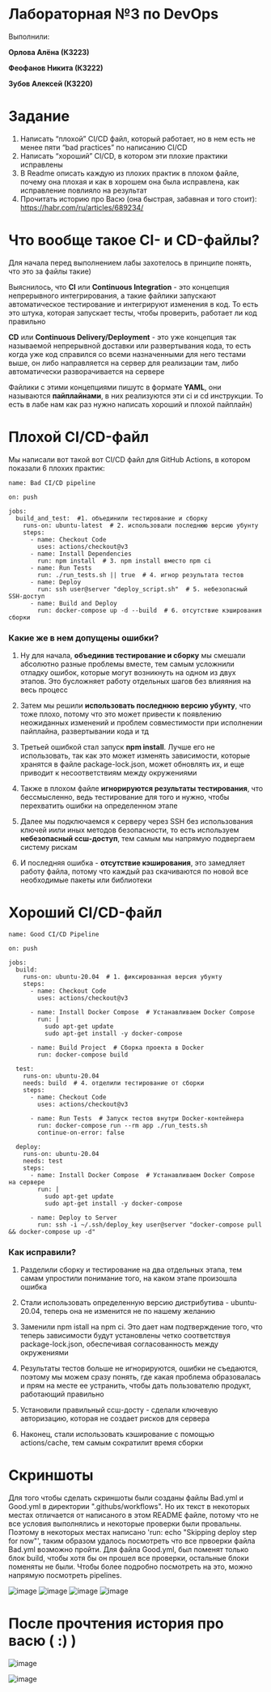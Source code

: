 # Лабораторная №3 по DevOps

Выполнили:

**Орлова Алёна (К3223)**

**Феофанов Никита (К3222)**

**Зубов Алексей (К3220)**

# Задание

1. Написать “плохой” CI/CD файл, который работает, но в нем есть не менее пяти “bad practices” по написанию CI/CD
2. Написать “хороший” CI/CD, в котором эти плохие практики исправлены
3. В Readme описать каждую из плохих практик в плохом файле, почему она плохая и как в хорошем она была исправлена, как исправление повлияло на результат
4. Прочитать историю про Васю (она быстрая, забавная и того стоит): https://habr.com/ru/articles/689234/

# Что вообще такое CI- и CD-файлы?

Для начала перед выполнением лабы захотелось в принципе понять, что это за файлы такие)

Выяснилось, что **CI** или **Continuous Integration** - это концепция непрерывного интегрирования, а такие файлики запускают автоматическое тестирование и интегрируют изменения в код. То есть это штука, которая запускает тесты, чтобы проверить, работает ли код правильно

**CD** или **Continuous Delivery/Deployment** - это уже концепция так называемой непрерывной доставки или развертывания кода, то есть когда уже код справился со всеми назначенными для него тестами выше, он либо направляется на сервер для реализации там, либо автоматически разворачивается на сервере

Файлики с этими концепциями пишутс в формате **YAML**, они называются **пайплайнами**, в них реализуются эти ci и cd инструкции. То есть в лабе нам как раз нужно написать хороший и плохой пайплайн)

# Плохой CI/CD-файл

Мы написали вот такой вот CI/CD файл для GitHub Actions, в котором показали 6 плохих практик:

```
name: Bad CI/CD pipeline

on: push

jobs:
  build_and_test:  #1. объединили тестирование и сборку
    runs-on: ubuntu-latest  # 2. использовали последнюю версию убунту
    steps:
      - name: Checkout Code
        uses: actions/checkout@v3
      - name: Install Dependencies
        run: npm install  # 3. npm install вместо npm ci
      - name: Run Tests
        run: ./run_tests.sh || true  # 4. игнор результата тестов
      - name: Deploy
        run: ssh user@server "deploy_script.sh"  # 5. небезопасный SSH-доступ
      - name: Build and Deploy
        run: docker-compose up -d --build  # 6. отсутствие кэширования сборки
```

### Какие же в нем допущены ошибки?

1) Ну для начала, **объединив тестирование и сборку** мы смешали абсолютно разные проблемы вместе, тем самым усложнили отладку ошибок, которые могут возникнуть на одном из двух этапов. Это бусложняет работу отдельных шагов без влияяния на весь процесс

2) Затем мы решили **использовать последнюю версию убунту**, что тоже плохо, потому что это может привести к появлению неожиданных изменений и проблем совместимости при исполнении пайплайна, развертывании кода и тд

3) Третьей ошибкой стал запуск **npm install**. Лучше его не использовать, так как это может изменять зависимости, которые хранятся в файле package-lock.json, может обновлять их, и еще приводит к несоответствиям между окружениями

4) Также в плохом файле **игнорируются результаты тестирования**, что бессмысленно, ведь тестирование для того и нужно, чтобы перехватить ошибки на определенном этапе

5) Далее мы подключаемся к серверу через SSH без использования ключей иили иных методов безопасности, то есть используем **небезопасный ссш-доступ**, тем самым мы напрямую подвергаем систему рискам

6) И последняя ошибка - **отсутствие кэширования**, это замедляет работу файла, потому что каждый раз скачиваются по новой все необходимые пакеты или библиотеки

# Хороший CI/CD-файл

```
name: Good CI/CD Pipeline

on: push

jobs:
  build:
    runs-on: ubuntu-20.04  # 1. фиксированная версия убунту
    steps:
      - name: Checkout Code
        uses: actions/checkout@v3

      - name: Install Docker Compose  # Устанавливаем Docker Compose
        run: |
          sudo apt-get update
          sudo apt-get install -y docker-compose

      - name: Build Project  # Сборка проекта в Docker
        run: docker-compose build

  test:
    runs-on: ubuntu-20.04
    needs: build  # 4. отделили тестирование от сборки
    steps:
      - name: Checkout Code
        uses: actions/checkout@v3

      - name: Run Tests  # Запуск тестов внутри Docker-контейнера
        run: docker-compose run --rm app ./run_tests.sh
        continue-on-error: false

  deploy:
    runs-on: ubuntu-20.04
    needs: test
    steps:
      - name: Install Docker Compose  # Устанавливаем Docker Compose на сервере
        run: |
          sudo apt-get update
          sudo apt-get install -y docker-compose

      - name: Deploy to Server
        run: ssh -i ~/.ssh/deploy_key user@server "docker-compose pull && docker-compose up -d"

```

### Как исправили?

1) Разделили сборку и тестирование на два отдельных этапа, тем самам упростили понимание того, на каком этапе произошла ошибка

2) Стали использовать определенную версию дистрибутива - ubuntu-20.04, теперь она не изменится не по нашему желанию

3) Заменили npm istall на npm ci. Это дает нам подтверждение того, что теперь зависимости будут установлены четко соответствуя package-lock.json, обеспечивая согласованность между окружениями

4) Результаты тестов больше не игнорируются, ошибки не съедаются, поэтому мы можем сразу понять, где какая проблема образовалась и прям на месте ее устранить, чтобы дать пользователю продукт, работающий правильно

5) Установили правильный ссш-досту - сделали ключевую авторизацию, которая не создает рисков для сервера

6) Наконец, стали использовать кэширование с помощью actions/cache, тем самым сократилит время сборки

# Скриншоты

Для того чтобы сделать скриншоты были созданы файлы Bad.yml и Good.yml в директории ".githubs/workflows". Но их текст в некоторых местах отличается от написаного в этом README файле, потому что не все условия выполнялись и некоторые проверки были провальны. Поэтому в некоторых местах написано 'run: echo "Skipping deploy step for now"', таким образом удалось посмотреть что все првоерки файла Bad.yml возможно пройти. Для файла Good.yml, был поменят только блок build, чтобы хотя бы он прошел все проверки, остальные блоки поменяты не были. Чтобы более подробно посмотреть на это, можно напрямую посмотреть pipelines.


![image](screens/Bad.png)
![image](screens/Bad2.png)
![image](screens/Good.png)
![image](screens/Good2.png)



# После прочтения история про васю ( :) )
![image](https://github.com/user-attachments/assets/7462d5e5-7b70-4d98-b0df-a019289a0659)

![image](https://github.com/user-attachments/assets/3389f789-75bc-4797-b666-42f706af23da)

